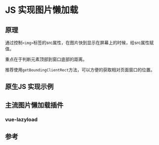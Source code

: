 # JS 实现图片懒加载

## 原理
通过控制`<img>`标签的src属性，在图片快到显示在屏幕上的时候，给src属性赋值。

重点在于判断元素顶部到窗口底部的距离。

推荐使用`getBoundingClientRect`方法，可以方便的获取相对页面窗口的位置。

## 原生JS 实现示例

## 主流图片懒加载插件


### vue-lazyload


## 参考
